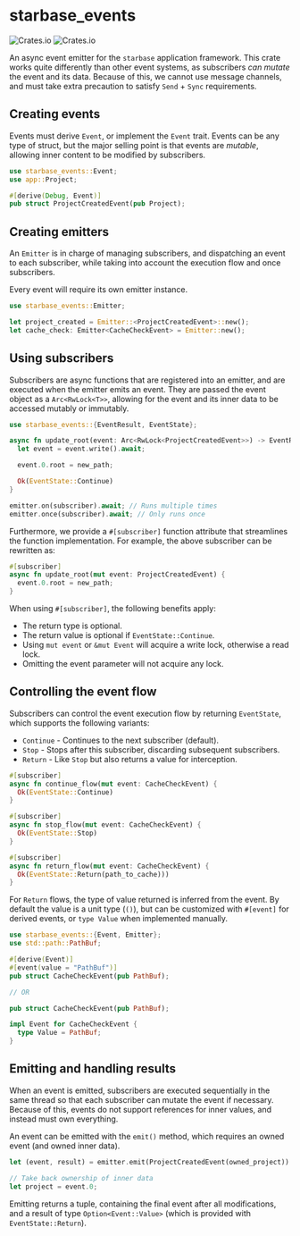 # starbase_events

![Crates.io](https://img.shields.io/crates/v/starbase_events)
![Crates.io](https://img.shields.io/crates/d/starbase_events)

An async event emitter for the `starbase` application framework. This crate works quite differently
than other event systems, as subscribers _can mutate_ the event and its data. Because of this, we
cannot use message channels, and must take extra precaution to satisfy `Send` + `Sync` requirements.

## Creating events

Events must derive `Event`, or implement the `Event` trait. Events can be any type of struct, but
the major selling point is that events are _mutable_, allowing inner content to be modified by
subscribers.

```rust
use starbase_events::Event;
use app::Project;

#[derive(Debug, Event)]
pub struct ProjectCreatedEvent(pub Project);
```

## Creating emitters

An `Emitter` is in charge of managing subscribers, and dispatching an event to each subscriber,
while taking into account the execution flow and once subscribers.

Every event will require its own emitter instance.

```rust
use starbase_events::Emitter;

let project_created = Emitter::<ProjectCreatedEvent>::new();
let cache_check: Emitter<CacheCheckEvent> = Emitter::new();
```

## Using subscribers

Subscribers are async functions that are registered into an emitter, and are executed when the
emitter emits an event. They are passed the event object as a `Arc<RwLock<T>>`, allowing for the
event and its inner data to be accessed mutably or immutably.

```rust
use starbase_events::{EventResult, EventState};

async fn update_root(event: Arc<RwLock<ProjectCreatedEvent>>) -> EventResult<ProjectCreatedEvent> {
  let event = event.write().await;

  event.0.root = new_path;

  Ok(EventState::Continue)
}

emitter.on(subscriber).await; // Runs multiple times
emitter.once(subscriber).await; // Only runs once
```

Furthermore, we provide a `#[subscriber]` function attribute that streamlines the function
implementation. For example, the above subscriber can be rewritten as:

```rust
#[subscriber]
async fn update_root(mut event: ProjectCreatedEvent) {
  event.0.root = new_path;
}
```

When using `#[subscriber]`, the following benefits apply:

- The return type is optional.
- The return value is optional if `EventState::Continue`.
- Using `mut event` or `&mut Event` will acquire a write lock, otherwise a read lock.
- Omitting the event parameter will not acquire any lock.

## Controlling the event flow

Subscribers can control the event execution flow by returning `EventState`, which supports the
following variants:

- `Continue` - Continues to the next subscriber (default).
- `Stop` - Stops after this subscriber, discarding subsequent subscribers.
- `Return` - Like `Stop` but also returns a value for interception.

```rust
#[subscriber]
async fn continue_flow(mut event: CacheCheckEvent) {
  Ok(EventState::Continue)
}

#[subscriber]
async fn stop_flow(mut event: CacheCheckEvent) {
  Ok(EventState::Stop)
}

#[subscriber]
async fn return_flow(mut event: CacheCheckEvent) {
  Ok(EventState::Return(path_to_cache)))
}
```

For `Return` flows, the type of value returned is inferred from the event. By default the value is a
unit type (`()`), but can be customized with `#[event]` for derived events, or `type Value` when
implemented manually.

```rust
use starbase_events::{Event, Emitter};
use std::path::PathBuf;

#[derive(Event)]
#[event(value = "PathBuf")]
pub struct CacheCheckEvent(pub PathBuf);

// OR

pub struct CacheCheckEvent(pub PathBuf);

impl Event for CacheCheckEvent {
  type Value = PathBuf;
}
```

## Emitting and handling results

When an event is emitted, subscribers are executed sequentially in the same thread so that each
subscriber can mutate the event if necessary. Because of this, events do not support references for
inner values, and instead must own everything.

An event can be emitted with the `emit()` method, which requires an owned event (and owned inner
data).

```rust
let (event, result) = emitter.emit(ProjectCreatedEvent(owned_project)).await?;

// Take back ownership of inner data
let project = event.0;
```

Emitting returns a tuple, containing the final event after all modifications, and a result of type
`Option<Event::Value>` (which is provided with `EventState::Return`).

